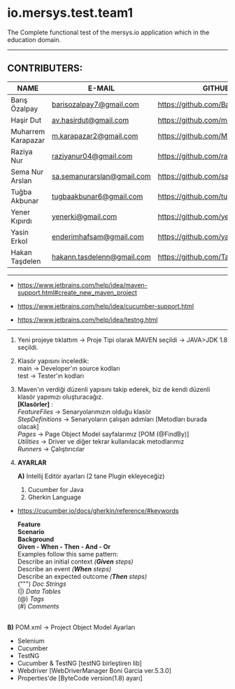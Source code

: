 # io.mersys.test.team1

The Complete functional test of the mersys.io application which in the education domain.

---

## CONTRIBUTERS:

NAME | E-MAIL | GITHUB
--- | --- | ---
Barış Özalpay | barisozalpay7@gmail.com |https://github.com/Bariss7
Haşir Dut | av.hasirdut@gmail.com |https://github.com/mehmethasirdut
Muharrem Karapazar | m.karapazar2@gmail.com |https://github.com/Muharrem-TR
Raziya Nur | raziyanur04@gmail.com |https://github.com/raziyanur
Sema Nur Arslan | sa.semanurarslan@gmail.com |https://github.com/sasemanur
Tuğba Akbunar | tugbaakbunar6@gmail.com |https://github.com/tugbAkbunar93
Yener Kıpırdı | yenerki@gmail.com |https://github.com/yenerki
Yasin Erkol | enderimhafsam@gmail.com |https://github.com/yasinerkol
Hakan Taşdelen | hakann.tasdelenn@gmail.com |https://github.com/Tasdelenn

---

+ https://www.jetbrains.com/help/idea/maven-support.html#create_new_maven_project

+ https://www.jetbrains.com/help/idea/cucumber-support.html

+ https://www.jetbrains.com/help/idea/testng.html

---

1) Yeni projeye tıklattım -> Proje Tipi olarak MAVEN seçildi -> JAVA>JDK 1.8 seçildi.
2) Klasör yapısını inceledik: <br>
   main -> Developer'ın source kodları <br>
   test -> Tester'ın kodları
3) Maven'ın verdiği düzenli yapısını takip ederek, biz de kendi düzenli klasör yapımızı oluşturacağız. <br>
   **[Klasörler]** : <br>
   *FeatureFiles* -> Senaryolarımızın olduğu klasör <br>
   *StepDefinitions* -> Senaryoların çalışan adımları [Metodları burada olacak] <br>
   *Pages* -> Page Object Model sayfalarımız [POM (@FindBy)] <br>
   *Utilities* -> Driver ve diğer tekrar kullanılacak metodlarımız <br>
   *Runners* -> Çalıştırıcılar


4) **AYARLAR**

   **A)** Intellij Editör ayarları (2 tane Plugin ekleyeceğiz)
    1) Cucumber for Java
    2) Gherkin Language

+ https://cucumber.io/docs/gherkin/reference/#keywords

  **Feature** <br>
  **Scenario** <br>
  **Background** <br>
  **Given - When - Then - And - Or** <br>
  Examples follow this same pattern: <br>
  Describe an initial context *(**Given** steps)* <br>
  Describe an event *(**When** steps)* <br>
  Describe an expected outcome *(**Then** steps)* <br>
  (""") *Doc Strings* <br>
  (|) *Data Tables* <br>
  (@) *Tags* <br>
  (#) *Comments* <br> <br>

**B)** POM.xml -> Project Object Model Ayarları <br>

* Selenium <br>
* Cucumber <br>
* TestNG <br>
* Cucumber & TestNG        [testNG birleştiren lib] <br>
* Webdriver        [WebDriverManager Boni Garcia ver.5.3.0] <br>
* Properties'de    [ByteCode version(1.8) ayarı] <br>
